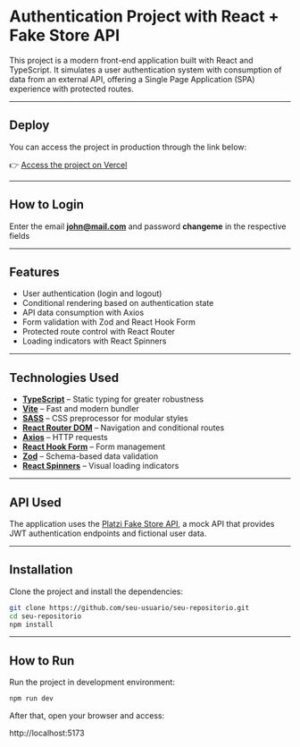 # Authentication Project with React + Fake Store API

This project is a modern front-end application built with React and TypeScript. It simulates a user authentication system with consumption of data from an external API, offering a Single Page Application (SPA) experience with protected routes.

---

## Deploy

You can access the project in production through the link below:

👉 [Access the project on Vercel](https://authentication-react-project.vercel.app/)

---

## How to Login

Enter the email **john@mail.com** and password **changeme** in the respective fields

---

## Features

- User authentication (login and logout)
- Conditional rendering based on authentication state
- API data consumption with Axios
- Form validation with Zod and React Hook Form
- Protected route control with React Router
- Loading indicators with React Spinners

---

## Technologies Used

- **[TypeScript](https://www.typescriptlang.org/)** – Static typing for greater robustness
- **[Vite](https://vitejs.dev/)** – Fast and modern bundler
- **[SASS](https://sass-lang.com/)** – CSS preprocessor for modular styles
- **[React Router DOM](https://reactrouter.com/)** – Navigation and conditional routes
- **[Axios](https://axios-http.com/)** – HTTP requests
- **[React Hook Form](https://react-hook-form.com/)** – Form management
- **[Zod](https://zod.dev/)** – Schema-based data validation
- **[React Spinners](https://www.davidhu.io/react-spinners/)** – Visual loading indicators

---

## API Used

The application uses the [Platzi Fake Store API](https://fakeapi.platzi.com/en/rest/auth-jwt/#request), a mock API that provides JWT authentication endpoints and fictional user data.

---

## Installation

Clone the project and install the dependencies:

```bash
git clone https://github.com/seu-usuario/seu-repositorio.git
cd seu-repositorio
npm install
```

---

## How to Run

Run the project in development environment:

```bash
npm run dev
```

After that, open your browser and access:

http://localhost:5173